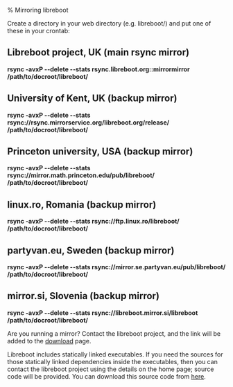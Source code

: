 % Mirroring libreboot

Create a directory in your web directory (e.g. libreboot/) and put one
of these in your crontab:

Libreboot project, UK (main rsync mirror)
-----------------------------------------

**rsync -avxP --delete --stats rsync.libreboot.org::mirrormirror
/path/to/docroot/libreboot/**

University of Kent, UK (backup mirror)
--------------------------------------

**rsync -avxP --delete --stats
rsync://rsync.mirrorservice.org/libreboot.org/release/
/path/to/docroot/libreboot/**

Princeton university, USA (backup mirror)
-----------------------------------------

**rsync -avxP --delete --stats
rsync://mirror.math.princeton.edu/pub/libreboot/
/path/to/docroot/libreboot/**

linux.ro, Romania (backup mirror)
---------------------------------

**rsync -avxP --delete --stats rsync://ftp.linux.ro/libreboot/
/path/to/docroot/libreboot/**

partyvan.eu, Sweden (backup mirror)
-----------------------------------

**rsync -avxP --delete --stats
rsync://mirror.se.partyvan.eu/pub/libreboot/
/path/to/docroot/libreboot/**

mirror.si, Slovenia (backup mirror)
-----------------------------------

**rsync -avxP --delete --stats rsync://libreboot.mirror.si/libreboot
/path/to/docroot/libreboot/**

Are you running a mirror? Contact the libreboot project, and the link will be
added to the [download](download.html) page.

Libreboot includes statically linked executables. If you need the
sources for those statically linked dependencies inside the executables,
then you can contact the libreboot project using the details on the home
page; source code will be provided. You can download this source code
from [here](ccsource.md).
